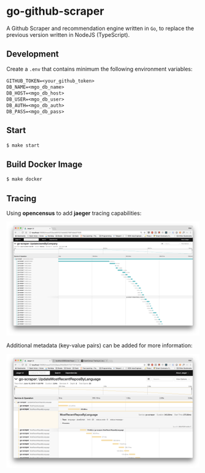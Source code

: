 # go-github-scraper

A Github Scraper and recommendation engine written in `Go`, to replace the previous version written in NodeJS (TypeScript).


## Development

Create a `.env` that contains minimum the following environment variables:

```.env
GITHUB_TOKEN=<your_github_token>
DB_NAME=<mgo_db_name>
DB_HOST=<mgo_db_host>
DB_USER=<mgo_db_user>
DB_AUTH=<mgo_db_auth>
DB_PASS=<mgo_db_pass>
```

## Start

```bash
$ make start
```

## Build Docker Image

```bash
$ make docker
```


## Tracing

Using __opencensus__ to add __jaeger__ tracing capabilities:

![tracing.png](./assets/tracing.png)


Additional metadata (key-value pairs) can be added for more information:

![additional-metadata.png](./assets/additional-metadata.png)